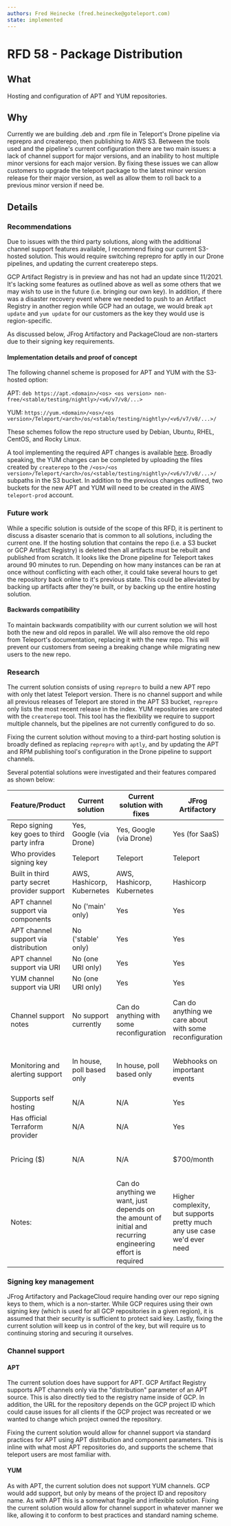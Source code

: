 ```yaml
---
authors: Fred Heinecke (fred.heinecke@goteleport.com)
state: implemented
---
```


# RFD 58 - Package Distribution

## What

Hosting and configuration of APT and YUM repositories.

## Why

Currently we are building .deb and .rpm file in Teleport's Drone pipeline via reprepro and createrepo, then publishing to AWS S3. Between the tools used and the pipeline's current configuration there are two main issues: a lack of channel support for major versions, and an inability to host multiple minor versions for each major version. By fixing these issues we can allow customers to upgrade the teleport package to the latest minor version release for their major version, as well as allow them to roll back to a previous minor version if need be.

## Details

### Recommendations
Due to issues with the third party solutions, along with the additional channel support features available, I recommend fixing our current S3-hosted solution. This would require switching reprepro for aptly in our Drone pipelines, and updating the current createrepo steps.

GCP Artifact Registry is in preview and has not had an update since 11/2021. It's lacking some features as outlined above as well as some others that we may wish to use in the future (i.e. bringing our own key). In addition, if there was a disaster recovery event where we needed to push to an Artifact Registry in another region while GCP had an outage, we would break `apt update` and `yum update` for our customers as the key they would use is region-specific.

As discussed below, JFrog Artifactory and PackageCloud are non-starters due to their signing key requirements.

#### Implementation details and proof of concept
The following channel scheme is proposed for APT and YUM with the S3-hosted option:

APT: `deb https://apt.<domain>/<os> <os version> non-free/<stable/testing/nightly>/<v6/v7/v8/...>`

YUM: `https://yum.<domain>/<os>/<os version>/Teleport/<arch>/os/<stable/testing/nightly>/<v6/v7/v8/...>/`

These schemes follow the repo structure used by Debian, Ubuntu, RHEL, CentOS, and Rocky Linux.

A tool implementing the required APT changes is available [here](./build.assets/tooling/cmd/build-apt-repos/). Broadly speaking, the YUM changes can be completed by uploading the files created by `createrepo` to the `/<os>/<os version>/Teleport/<arch>/os/<stable/testing/nightly>/<v6/v7/v8/...>/` subpaths in the S3 bucket. In addition to the previous changes outlined, two buckets for the new APT and YUM will need to be created in the AWS `teleport-prod` account.

### Future work
While a specific solution is outside of the scope of this RFD, it is pertinent to discuss a disaster scenario that is common to all solutions, including the current one. If the hosting solution that contains the repo (i.e. a S3 bucket or GCP Artifact Registry) is deleted then all artifacts must be rebuilt and published from scratch. It looks like the Drone pipeline for Teleport takes around 90 minutes to run. Depending on how many instances can be ran at once without conflicting with each other, it could take several hours to get the repository back online to it's previous state. This could be alleviated by backing up artifacts after they're built, or by backing up the entire hosting solution. 

#### Backwards compatibility
To maintain backwards compatibility with our current solution we will host both the new and old repos in parallel. We will also remove the old repo from Teleport's documentation, replacing it with the new repo. This will prevent our customers from seeing a breaking change while migrating new users to the new repo.

### Research
The current solution consists of using `reprepro` to build a new APT repo with only thet latest Teleport version. There is no channel support and while all previous releases of Teleport are stored in the APT S3 bucket, `reprepro` only lists the most recent release in the index. YUM repositories are created with the `createrepo` tool. This tool has the flexibility we require to support multiple channels, but the pipelines are not currently configured to do so.

Fixing the current solution without moving to a third-part hosting solution is broadly defined as replacing `reprepro` with `aptly`, and by updating the APT and RPM publishing tool's configuration in the Drone pipeline to support channels.

Several potential solutions were investigated and their features compared as shown below:

| Feature/Product                            | Current solution           | Current solution with fixes                                                                                  | JFrog Artifactory                                                       | PackageCloud                                   | GCP Artifact Registry                                                             |
|--------------------------------------------|----------------------------|--------------------------------------------------------------------------------------------------------------|-------------------------------------------------------------------------|------------------------------------------------|-----------------------------------------------------------------------------------|
| Repo signing key goes to third party infra | Yes, Google (via Drone)    | Yes, Google (via Drone)                                                                                      | Yes (for SaaS)                                                          | Yes (for SaaS)                                 | Yes                                                                               |
| Who provides signing key                   | Teleport                   | Teleport                                                                                                     | Teleport                                                                | Either                                         | Google                                                                            |
| Built in third party secret provider support   | AWS, Hashicorp, Kubernetes | AWS, Hashicorp, Kubernetes                                                                                   | Hashicorp                                                               | No                                             | N/A                                                                               |
| APT channel support via components         | No ('main' only)           | Yes                                                                                                          | Yes                                                                     | No ('main' only)                               | No ('main' only)                                                                  |
| APT channel support via distribution       | No ('stable' only)         | Yes                                                                                                          | Yes                                                                     | No (Specific OS versions only)                 | Yes (via separate repositories)                                                   |
| APT channel support via URI                | No (one URI only)          | Yes                                                                                                          | Yes                                                                     | Yes                                            | Yes                                                                               |
| YUM channel support via URI                        | No (one URI only)          | Yes                                                                                                          | Yes                                                                     | Yes                                            | Yes                                                                               |                                                                       |
| Channel support notes                      | No support currently       | Can do anything with some reconfiguration                                                                    | Can do anything we care about with some reconfiguration                 | Very limited, no good solution                 | Missing some core features, would require CDN to rewrite HTTP header for requests |
| Monitoring and alerting support            | In house, poll based only  | In house, poll based only                                                                                    | Webhooks on important events                                            | In house, poll based only                      | In house, poll based only (only supported in AR for Docker images)                |
| Supports self hosting                      | N/A                        | N/A                                                                                                          | Yes                                                                     | Yes                                            | No                                                                                |
| Has official Terraform provider            | N/A                        | N/A                                                                                                          | Yes                                                                     | No                                             | Yes                                                                               |
| Pricing ($)                                | N/A                        | N/A                                                                                                          | $700/month                                                              | $700/month                                     | $0.1/GB/month stored, $0.09/GB/month egress                                       |
| Notes:                                     |                            | Can do anything we want, just depends on the amount of initial and recurring engineering effort is required | Higher complexity, but supports pretty much any use case we'd ever need | Easy to use but probably not the best solution | Still in preview, not generally available                                         |

### Signing key management
JFrog Artifactory and PackageCloud require handing over our repo signing keys to them, which is a non-starter. While GCP requires using their own signing key (which is used for all GCP repositories in a given region), it is assumed that their security is sufficient to protect said key. Lastly, fixing the current solution will keep us in control of the key, but will require us to continuing storing and securing it ourselves.

### Channel support
#### APT
The current solution does have support for APT. GCP Artifact Registry supports APT channels only via the "distribution" parameter of an APT source. This is also directly tied to the registry name inside of GCP. In addition, the URL for the repository depends on the GCP project ID which could cause issues for all clients if the GCP project was recreated or we wanted to change which project owned the repository.

Fixing the current solution would allow for channel support via standard practices for APT using APT distribution and component parameters. This is inline with what most APT repositories do, and supports the scheme that teleport users are most familiar with.

#### YUM
As with APT, the current solution does not support YUM channels. GCP would add support, but only by means of the project ID and repository name. As with APT this is a somewhat fragile and inflexible solution. Fixing the current solution would allow for channel support in whatever manner we like, allowing it to conform to best practices and standard naming scheme.
